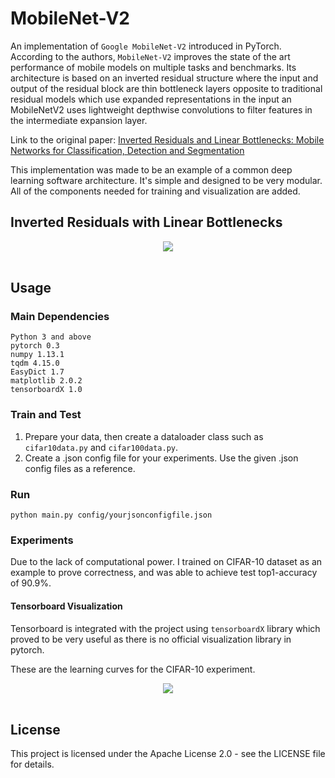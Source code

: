 # MobileNet-V2
An implementation of `Google MobileNet-V2` introduced in PyTorch. According to the authors, `MobileNet-V2` improves the state of the art performance of mobile models on multiple tasks and benchmarks. Its architecture is based on an inverted residual structure where the input and output of the residual block are thin bottleneck layers opposite to traditional residual models which use expanded representations in the input an MobileNetV2 uses lightweight depthwise convolutions to filter features in the intermediate expansion layer.

Link to the original paper: [Inverted Residuals and Linear Bottlenecks: Mobile Networks for Classification, Detection and Segmentation](https://arxiv.org/abs/1801.04381)

This implementation was made to be an example of a common deep learning software architecture. It's simple and designed to be very modular. All of the components needed for training and visualization are added.

## Inverted Residuals with Linear Bottlenecks
<div align="center">
<img src="https://github.com/MG2033/MobileNet-V2/blob/master/figures/irc.png"><br><br>
</div>

## Usage
### Main Dependencies
 ```
 Python 3 and above
 pytorch 0.3
 numpy 1.13.1
 tqdm 4.15.0
 EasyDict 1.7
 matplotlib 2.0.2
 tensorboardX 1.0
 ```
### Train and Test
1. Prepare your data, then create a dataloader class such as `cifar10data.py` and `cifar100data.py`.
2. Create a .json config file for your experiments. Use the given .json config files as a reference.

### Run
```
python main.py config/yourjsonconfigfile.json
```

### Experiments
Due to the lack of computational power. I trained on CIFAR-10 dataset as an example to prove correctness, and was able to achieve test top1-accuracy of 90.9%.


#### Tensorboard Visualization
Tensorboard is integrated with the project using `tensorboardX` library which proved to be very useful as there is no official visualization library in pytorch.

These are the learning curves for the CIFAR-10 experiment.

<div align="center">
<img src="https://github.com/MG2033/MobileNet-V2/blob/master/figures/tb.png"><br><br>
</div>

## License
This project is licensed under the Apache License 2.0 - see the LICENSE file for details.

